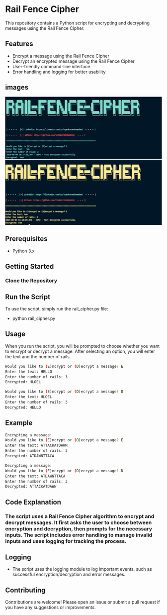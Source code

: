 # Rail Fence Cipher

This repository contains a Python script for encrypting and decrypting messages using the Rail Fence Cipher.

## Features

- Encrypt a message using the Rail Fence Cipher
- Decrypt an encrypted message using the Rail Fence Cipher
- User-friendly command-line interface
- Error handling and logging for better usability

## images
![RowColumnCipher image](encrypt.png) 
![RowColumnCipher image](decrypt.png)

## Prerequisites

- Python 3.x

## Getting Started

### Clone the Repository


## Run the Script
To use the script, simply run the rail_cipher.py file:

- python rail_cipher.py

## Usage
When you run the script, you will be prompted to choose whether you want to encrypt or decrypt a message. After selecting an option, you will enter the text and the number of rails.

 ```bash
Would you like to (E)ncrypt or (D)ecrypt a message? E
Enter the text: HELLO
Enter the number of rails: 3
Encrypted: HLOEL
 ```
 ```bash
Would you like to (E)ncrypt or (D)ecrypt a message? D
Enter the text: HLOEL
Enter the number of rails: 3
Decrypted: HELLO
 ```

## Example
 ```bash
Encrypting a message:
Would you like to (E)ncrypt or (D)ecrypt a message? E
Enter the text: ATTACKATDAWN
Enter the number of rails: 3
Encrypted: ATDAWNTTACA
 ```
 ```bash
Decrypting a message:
Would you like to (E)ncrypt or (D)ecrypt a message? D
Enter the text: ATDAWNTTACA
Enter the number of rails: 3
Decrypted: ATTACKATDAWN
 ```

## Code Explanation
### The script uses a Rail Fence Cipher algorithm to encrypt and decrypt messages. It first asks the user to choose between encryption and decryption, then prompts for the necessary inputs. The script includes error handling to manage invalid inputs and uses logging for tracking the process.

## Logging
- The script uses the logging module to log important events, such as successful encryption/decryption and error messages.

## Contributing
Contributions are welcome! Please open an issue or submit a pull request if you have any suggestions or improvements.

